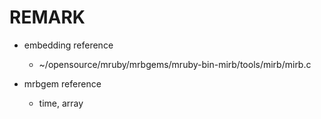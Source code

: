 REMARK
======

  * embedding reference
    - ~/opensource/mruby/mrbgems/mruby-bin-mirb/tools/mirb/mirb.c

  * mrbgem reference
    - time, array


